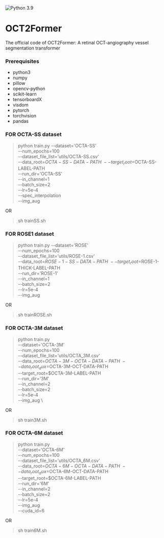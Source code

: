 ![Python 3.9](https://img.shields.io/badge/Python-3.9-3776AB)
<span id="jump1"></span>
# OCT2Former
The official code of OCT2Former: A retinal OCT-angiography vessel segmentation transformer

### Prerequisites
* python3
* numpy
* pillow
* opencv-python
* scikit-learn
* tensorboardX
* visdom
* pytorch
* torchvision
* pandas

<span id="jump2"></span>
### FOR OCTA-SS dataset
 > python train.py  --dataset='OCTA-SS' \
 --num_epochs=100 \
 --dataset_file_list='utils/OCTA-SS.csv' \
 --data_root=$OCTA-SS-DATA-PATH \
 --target_root=$OCTA-SS-LABEL-PATH  \
 --run_dir='OCTA-SS' \
 --in_channel=1 \
 --batch_size=2 \
 --lr=5e-4 \
 --spec_interpolation \
 --img_aug 
 
 OR
 
 > sh trainSS.sh


### FOR ROSE1 dataset
 > python train.py --dataset='ROSE' \
 --num_epochs=100 \
 --dataset_file_list='utils/ROSE-1.csv' \
 --data_root=$ROSE-1-SS-DATA-PATH \
 --target_root=$ROSE-1-THICK-LABEL-PATH \
 --run_dir='ROSE-1' \
 --in_channel=1 \
 --batch_size=2 \
 --lr=5e-4 \
 --img_aug 
 
 OR
 
 > sh trainROSE.sh


### FOR OCTA-3M dataset
 > python train.py  
 --dataset='OCTA-3M' \
 --num_epochs=100 \
 --dataset_file_list='utils/OCTA_3M.csv' \
 --data_root=$OCTA-3M-OCTA-DATA-PATH  \
 --data_root_aux=$OCTA-3M-OCT-DATA-PATH \
 --target_root=$OCTA-3M-LABEL-PATH \
 --run_dir='3M' \
 --in_channel=2 \
 --batch_size=2 \
 --lr=5e-4 \
 --img_aug \
 
 OR
 
 > sh train3M.sh
 
 
 ### FOR OCTA-6M dataset
 > python train.py  
 --dataset='OCTA-6M' \
 --num_epochs=100 \
 --dataset_file_list='utils/OCTA_6M.csv' \
 --data_root=$OCTA-6M-OCTA-DATA-PATH  \
 --data_root_aux=$OCTA-6M-OCT-DATA-PATH \
 --target_root=$OCTA-6M-LABEL-PATH \
 --run_dir='6M' \
 --in_channel=2 \
 --batch_size=2 \
 --lr=5e-4 \
 --img_aug \
 --cuda_id=6
 
 OR
 
 > sh train6M.sh
